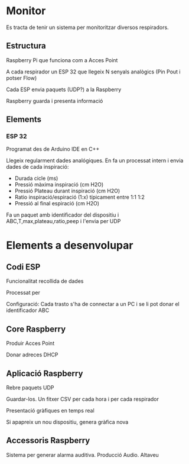 # Monitor

Es tracta de tenir un sistema per monitoritzar diversos respiradors.

## Estructura

Raspberry Pi que funciona com a Acces Point

A cada respirador un ESP 32 que llegeix N senyals analògics (Pin Pout i potser Flow)

Cada ESP envia paquets (UDP?) a la Raspberry

Raspberry guarda i presenta informació


## Elements

### ESP 32

Programat des de Arduino IDE en C++

Llegeix regularment dades analógiques. En fa un processat intern i envia dades de cada
inspiració: 

* Durada cicle (ms)
* Pressió màxima inspiració (cm H2O)
* Pressió Plateau durant inspiració (cm H2O)
* Ratio inspiració/espiració (1:x) típicament entre 1:1 1:2
* Pressió al final espiració (cm H2O)

Fa un paquet amb identificador del dispositiu i  ABC,T,max,plateau,ratio,peep i l'envia per UDP



###




# Elements a desenvolupar

## Codi ESP

Funcionalitat recollida de dades 

Processat per 

Configuració: Cada trasto s'ha de connectar a un PC i se li pot donar el identificador ABC


## Core Raspberry

Produir Acces Point

Donar adreces DHCP


## Aplicació Raspberry

Rebre paquets UDP

Guardar-los. Un fitxer CSV per cada hora i per cada respirador

Presentació gràfiques en temps real

Si apapreix un nou dispositiu, genera gràfica nova



## Accessoris Raspberry

Sistema per generar alarma auditiva. Producció Audio. Altaveu
